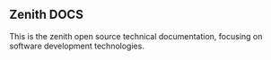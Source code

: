 ## Zenith DOCS ##

This is the zenith open source technical documentation, focusing on software development technologies.
